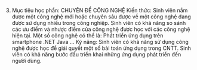 3. Mục tiêu học phần: CHUYÊN ĐỀ CÔNG NGHỆ Kiến thức: Sinh viên nắm được một công nghệ mới hoặc chuyên sâu được về một công nghệ đang được sử dụng nhiều trong công nghiệp. Sinh viên có khả năng so sánh các ưu điểm và nhược điểm của công nghệ được học với các công nghệ hiện tại. Một số công nghệ có thể là: Phát triển ứng dụng trên smartphone .NET Java \... Kỹ năng: Sinh viên có khả năng sử dụng công nghệ được học để giải quyết một số bài toán ứng dụng trong CNTT. Sinh viên có khả năng bước đầu triển khai những ứng dụng phát triển đến người dùng.
